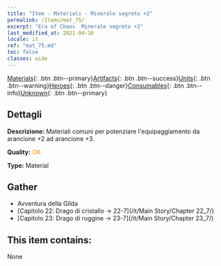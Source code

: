 ```yaml
---
title: "Item - Materials - Minerale segreto +2"
permalink: /Items/mat_75/
excerpt: "Era of Chaos  Minerale segreto +2"
last_modified_at: 2021-04-16
locale: it
ref: "mat_75.md"
toc: false
classes: wide
---
```

 [Materials](/it/Items/){: .btn .btn--primary}[Artifacts](/it/Items/Artifacts/){: .btn .btn--success}[Units](/it/Items/Units/){: .btn .btn--warning}[Heroes](/it/Items/Heroes/){: .btn .btn--danger}[Consumables](/it/Items/Consumables/){: .btn .btn--info}[Unknown](/it/Items/Unknown/){: .btn .btn--primary}

## Dettagli
 **Descrizione:** Materiali comuni per potenziare l'equipaggiamento da arancione +2 ad arancione +3.

 **Quality:** <span style="color: #FF8C00">OK</span>

 **Type:** Material

## Gather

*    Avventura della Gilda 
*    [Capitolo 22: Drago di cristallo -> 22-7](/it/Main Story/Chapter 22_7/) 
*    [Capitolo 23: Drago di ruggine -> 23-7](/it/Main Story/Chapter 23_7/) 

## This item contains:

  None

